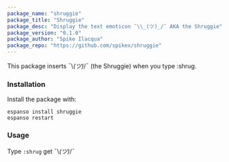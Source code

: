 ```yaml
---
package_name: "shruggie"
package_title: "Shruggie"
package_desc: "Display the text emoticon ¯\\_(ツ)_/¯ AKA the Shruggie"
package_version: "0.1.0"
package_author: "Spike Ilacqua"
package_repo: "https://github.com/spikex/shruggie"
---
```

This package inserts ¯\\_(ツ)_/¯ (the Shruggie) when you type :shrug.

### Installation

Install the package with:

```
espanso install shruggie
espanso restart
```

### Usage

Type `:shrug` get ¯\\_(ツ)_/¯
